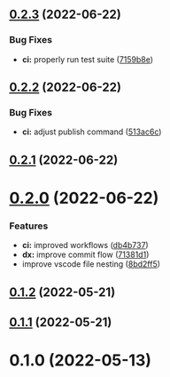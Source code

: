 ## [0.2.3](https://github.com/ishandutta2007/llm-playground-api/compare/v0.2.2...v0.2.3) (2022-06-22)


### Bug Fixes

* **ci:** properly run test suite ([7159b8e](https://github.com/ishandutta2007/llm-playground-api/commit/7159b8ebd06fe7975980dfc7b3c038b6a3ca827e))



## [0.2.2](https://github.com/ishandutta2007/llm-playground-api/compare/v0.2.1...v0.2.2) (2022-06-22)


### Bug Fixes

* **ci:** adjust publish command ([513ac6c](https://github.com/ishandutta2007/llm-playground-api/commit/513ac6cf061183f04db56d1160f6fad746acffa6))



## [0.2.1](https://github.com/ishandutta2007/llm-playground-api/compare/v0.2.0...v0.2.1) (2022-06-22)



# [0.2.0](https://github.com/ishandutta2007/llm-playground-api/compare/v0.1.2...v0.2.0) (2022-06-22)


### Features

* **ci:** improved workflows ([db4b737](https://github.com/ishandutta2007/llm-playground-api/commit/db4b737dc66391ce91a8eaa19a97b74e2854c833))
* **dx:** improve commit flow ([71381d1](https://github.com/ishandutta2007/llm-playground-api/commit/71381d1eb5a2e16a538badbe595426025a15bbe8))
* improve vscode file nesting ([8bd2ff5](https://github.com/ishandutta2007/llm-playground-api/commit/8bd2ff51c14e457a93ad1196783aa1a7f0163484))



## [0.1.2](https://github.com/ishandutta2007/llm-playground-api/compare/v0.1.1...v0.1.2) (2022-05-21)



## [0.1.1](https://github.com/ishandutta2007/llm-playground-api/compare/v0.1.0...v0.1.1) (2022-05-21)



# 0.1.0 (2022-05-13)



